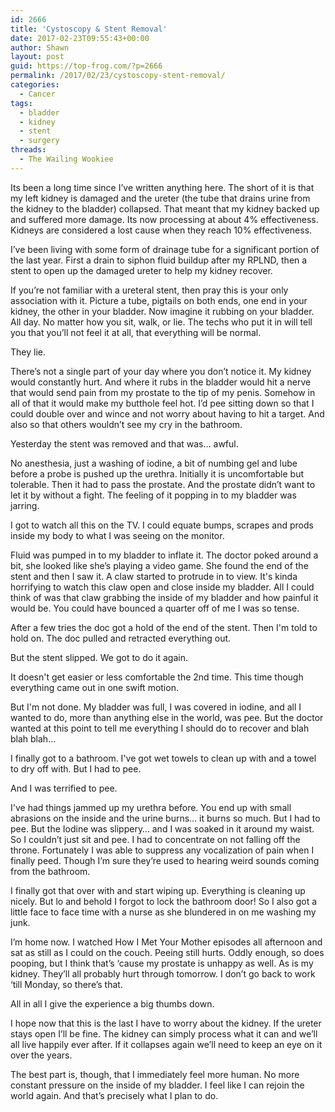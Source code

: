 ```yaml
---
id: 2666
title: 'Cystoscopy & Stent Removal'
date: 2017-02-23T09:55:43+00:00
author: Shawn
layout: post
guid: https://top-frog.com/?p=2666
permalink: /2017/02/23/cystoscopy-stent-removal/
categories:
  - Cancer
tags:
  - bladder
  - kidney
  - stent
  - surgery
threads:
  - The Wailing Wookiee
---
```

Its been a long time since I’ve written anything here. The short of it is that my left kidney is damaged and the ureter (the tube that drains urine from the kidney to the bladder) collapsed. That meant that my kidney backed up and suffered more damage. Its now processing at about 4% effectiveness. Kidneys are considered a lost cause when they reach 10% effectiveness.

I’ve been living with some form of drainage tube for a significant portion of the last year. First a drain to siphon fluid buildup after my RPLND, then a stent to open up the damaged ureter to help my kidney recover.

If you’re not familiar with a ureteral stent, then pray this is your only association with it. Picture a tube, pigtails on both ends, one end in your kidney, the other in your bladder. Now imagine it rubbing on your bladder. All day. No matter how you sit, walk, or lie. The techs who put it in will tell you that you’ll not feel it at all, that everything will be normal. 

They lie.

There’s not a single part of your day where you don’t notice it. My kidney would constantly hurt. And where it rubs in the bladder would hit a nerve that would send pain from my prostate to the tip of my penis. Somehow in all of that it would make my butthole feel hot. I’d pee sitting down so that I could double over and wince and not worry about having to hit a target. And also so that others wouldn’t see my cry in the bathroom.

Yesterday the stent was removed and that was… awful.

No anesthesia, just a washing of iodine, a bit of numbing gel and lube before a probe is pushed up the urethra. Initially it is uncomfortable but tolerable. Then it had to pass the prostate. And the prostate didn’t want to let it by without a fight. The feeling of it popping in to my bladder was jarring. 

I got to watch all this on the TV. I could equate bumps, scrapes and prods inside my body to what I was seeing on the monitor.

Fluid was pumped in to my bladder to inflate it. The doctor poked around a bit, she looked like she’s playing a video game. She found the end of the stent and then I saw it. A claw started to protrude in to view. It's kinda horrifying to watch this claw open and close inside my bladder. All I could think of was that claw grabbing the inside of my bladder and how painful it would be. You could have bounced a quarter off of me I was so tense.

After a few tries the doc got a hold of the end of the stent. Then I'm told to hold on. The doc pulled and retracted everything out. 

But the stent slipped. We got to do it again.

It doesn't get easier or less comfortable the 2nd time. This time though everything came out in one swift motion. 

But I'm not done. My bladder was full, I was covered in iodine, and all I wanted to do, more than anything else in the world, was pee. But the doctor wanted at this point to tell me everything I should do to recover and blah blah blah… 

I finally got to a bathroom. I've got wet towels to clean up with and a towel to dry off with. But I had to pee. 

And I was terrified to pee. 

I've had things jammed up my urethra before. You end up with small abrasions on the inside and the urine burns… it burns so much. But I had to pee. But the Iodine was slippery… and I was soaked in it around my waist. So I couldn’t just sit and pee. I had to concentrate on not falling off the throne. Fortunately I was able to suppress any vocalization of pain when I finally peed. Though I’m sure they’re used to hearing weird sounds coming from the bathroom.

I finally got that over with and start wiping up. Everything is cleaning up nicely. But lo and behold I forgot to lock the bathroom door! So I also got a little face to face time with a nurse as she blundered in on me washing my junk. 

I’m home now. I watched How I Met Your Mother episodes all afternoon and sat as still as I could on the couch. Peeing still hurts. Oddly enough, so does pooping, but I think that’s ‘cause my prostate is unhappy as well. As is my kidney. They’ll all probably hurt through tomorrow. I don’t go back to work ‘till Monday, so there’s that.

All in all I give the experience a big thumbs down.

I hope now that this is the last I have to worry about the kidney. If the ureter stays open I’ll be fine. The kidney can simply process what it can and we’ll all live happily ever after. If it collapses again we’ll need to keep an eye on it over the years. 

The best part is, though, that I immediately feel more human. No more constant pressure on the inside of my bladder. I feel like I can rejoin the world again. And that’s precisely what I plan to do.
